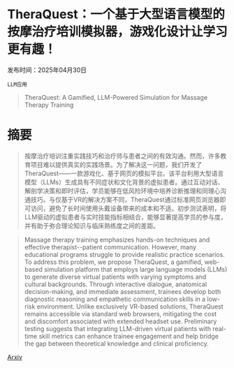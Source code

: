 # TheraQuest：一个基于大型语言模型的按摩治疗培训模拟器，游戏化设计让学习更有趣！

发布时间：2025年04月30日

`LLM应用`

> TheraQuest: A Gamified, LLM-Powered Simulation for Massage Therapy Training

# 摘要

> 按摩治疗培训注重实践技巧和治疗师与患者之间的有效沟通。然而，许多教育项目难以提供真实的实践场景。为了解决这一问题，我们开发了TheraQuest——一款游戏化、基于网页的模拟平台。该平台利用大型语言模型（LLMs）生成具有不同症状和文化背景的虚拟患者。通过互动对话、解剖学决策和即时评估，学员能够在低风险环境中培养诊断推理和同理心沟通技巧。与仅基于VR的解决方案不同，TheraQuest通过标准网页浏览器即可访问，避免了长时间使用头戴设备带来的成本和不适。初步测试表明，将LLM驱动的虚拟患者与实时技能指标相结合，能够显著提高学员的参与度，并有助于弥合理论知识与临床熟练度之间的差距。

> Massage therapy training emphasizes hands-on techniques and effective therapist--patient communication. However, many educational programs struggle to provide realistic practice scenarios. To address this problem, we propose TheraQuest, a gamified, web-based simulation platform that employs large language models (LLMs) to generate diverse virtual patients with varying symptoms and cultural backgrounds. Through interactive dialogue, anatomical decision-making, and immediate assessment, trainees develop both diagnostic reasoning and empathetic communication skills in a low-risk environment. Unlike exclusively VR-based solutions, TheraQuest remains accessible via standard web browsers, mitigating the cost and discomfort associated with extended headset use. Preliminary testing suggests that integrating LLM-driven virtual patients with real-time skill metrics can enhance trainee engagement and help bridge the gap between theoretical knowledge and clinical proficiency.

[Arxiv](https://arxiv.org/abs/2504.21735)